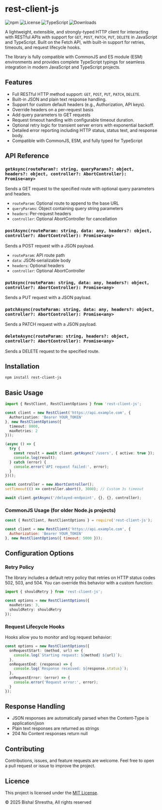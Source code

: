 # rest-client-js

![npm](https://img.shields.io/npm/v/@bishal-shrestha/rest-client)
![License](https://img.shields.io/npm/l/@bishal-shrestha/rest-client)
![TypeScript](https://img.shields.io/badge/built%20with-TypeScript-blue)
![Downloads](https://img.shields.io/npm/dm/@bishal-shrestha/rest-client)

A lightweight, extensible, and strongly-typed HTTP client for interacting with RESTful APIs with support for `GET`, `POST`, `PATCH`, `PUT`, `DELETE` in JavaScript and TypeScript. Built on the Fetch API, with built-in support for retries, timeouts, and request lifecycle hooks.

The library is fully compatible with CommonJS and ES module (ESM) environments and provides complete TypeScript typings for seamless integration in modern JavaScript and TypeScript projects.

## Features

- Full RESTful HTTP method support: `GET`, `POST`, `PUT`, `PATCH`, `DELETE`.
- Built-in JSON and plain text response handling.
- Support for custom default headers (e.g., Authorization, API keys).
- Override headers on a per-request basis
- Add query parameters to GET requests
- Request timeout handling with configurable timeout duration.
- Optional retry logic for transient server errors with exponential backoff.
- Detailed error reporting including HTTP status, status text, and response body.
- Compatible with CommonJS, ESM, and fully typed for TypeScript


## API Reference
### `getAsync(routeParam?: string, queryParams?: object, headers?: object, controller?: AbortController): Promise<any>`

Sends a GET request to the specified route with optional query parameters and headers.

- `routeParam`: Optional route to append to the base URL
- `queryParams`: Object containing query string parameters
- `headers`: Per-request headers
- `controller`: Optional AbortController for cancellation

### `postAsync(routeParam: string, data: any, headers?: object, controller?: AbortController): Promise<any>`

Sends a POST request with a JSON payload.

- `routeParam`: API route path
- `data`: JSON-serializable body
- `headers`: Optional headers
- `controller`: Optional AbortController

### `putAsync(routeParam: string, data: any, headers?: object, controller?: AbortController): Promise<any>`

Sends a PUT request with a JSON payload.

### `patchAsync(routeParam: string, data: any, headers?: object, controller?: AbortController): Promise<any>`

Sends a PATCH request with a JSON payload.

### `deleteAsync(routeParam: string, headers?: object, controller?: AbortController): Promise<any>`

Sends a DELETE request to the specified route.

## Installation

```bash
npm install rest-client-js
```

## Basic Usage
```ts
import { RestClient, RestClientOptions } from 'rest-client-js';

const client = new RestClient('https://api.example.com', {
  Authorization: 'Bearer YOUR_TOKEN'
}, new RestClientOptions({
  timeout: 8000,
  maxRetries: 2
}));

(async () => {
  try {
    const result = await client.getAsync('/users', { active: true });
    console.log(result);
  } catch (error) {
    console.error('API request failed:', error);
  }
})();
```

```ts
const controller = new AbortController();
setTimeout(() => controller.abort(), 3000); // Custom 3s timeout

await client.getAsync('/delayed-endpoint', {}, {}, controller);
```

### CommonJS Usage (for older Node.js projects)
```js
const { RestClient, RestClientOptions } = require('rest-client-js');

const client = new RestClient('https://api.example.com', {
  Authorization: 'Bearer YOUR_TOKEN'
}, new RestClientOptions({ timeout: 5000 }));
```

## Configuration Options
### Retry Policy
The library includes a default retry policy that retries on HTTP status codes 502, 503, and 504. You can override this behavior with a custom function:

```ts
import { shouldRetry } from 'rest-client-js';

const options = new RestClientOptions({
  maxRetries: 3,
  shouldRetry: shouldRetry
});
```

### Request Lifecycle Hooks
Hooks allow you to monitor and log request behavior:

```ts
const options = new RestClientOptions({
  onRequestStart: (method, url) => {
    console.log(`Starting request: ${method} ${url}`);
  },
  onRequestEnd: (response) => {
    console.log(`Response received: ${response.status}`);
  },
  onRequestError: (error) => {
    console.error('Request error:', error);
  }
});
``` 

## Response Handling
- JSON responses are automatically parsed when the Content-Type is application/json
- Plain text responses are returned as strings
- 204 No Content responses return null

## Contributing

Contributions, issues, and feature requests are welcome. Feel free to open a pull request or issue to improve the project.

## Licence

This project is licensed under the [MIT License](./LICENSE).

© 2025 Bishal Shrestha, All rights reserved